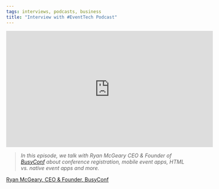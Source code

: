 ```yaml
---
tags: interviews, podcasts, business
title: "Interview with #EventTech Podcast"
---
```

<iframe width="560" height="315" src="https://www.youtube.com/embed/HBGQbvTPrCY" frameborder="0" allowfullscreen></iframe>

> _In this episode, we talk with Ryan McGeary CEO & Founder of [BusyConf](http://busyconf.com) about conference registration, mobile event apps, HTML vs. native event apps and more._

[Ryan McGeary, CEO & Founder, BusyConf][interview]

[interview]: http://eventtech.co/2014/01/17/ryan-mcgeary-ceo-founder-busyconf/
